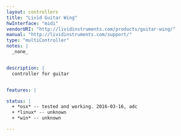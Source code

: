 ```yaml
---
layout: controllers
title: "Livid Guitar Wing"
hwInterface: "midi"
vendorURI: "http://lividinstruments.com/products/guitar-wing/"
manual: "http://lividinstruments.com/support/"
type: "multiController"
notes: |
  _none_


description: |
  controller for guitar


features: |

status: |
  + *osx* -- tested and working. 2016-03-16, adc
  + *linux* -- unknown
  + *win* -- unknown

---
```

